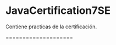 
JavaCertification7SE
====================

Contiene practicas de la certificación.

====================

